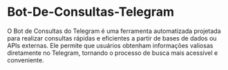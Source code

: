 # Bot-De-Consultas-Telegram
O Bot de Consultas do Telegram é uma ferramenta automatizada projetada para realizar consultas rápidas e eficientes a partir de bases de dados ou APIs externas. Ele permite que usuários obtenham informações valiosas diretamente no Telegram, tornando o processo de busca mais acessível e conveniente.
